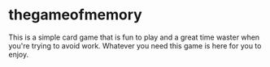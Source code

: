 # thegameofmemory
This is a simple card game that is fun to play and a great time waster when you're trying to avoid work. Whatever you need this game is here for you to enjoy.
